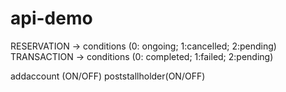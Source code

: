 # api-demo

RESERVATION -> conditions (0: ongoing; 1:cancelled; 2:pending)
TRANSACTION -> conditions (0: completed; 1:failed; 2:pending)


addaccount (ON/OFF)
poststallholder(ON/OFF)

